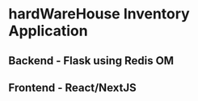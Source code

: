 # hardWareHouse Inventory Application

## Backend - Flask using Redis OM

## Frontend - React/NextJS